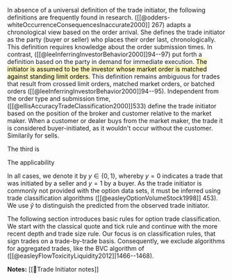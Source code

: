 In absence of a universal definition of the trade initiator, the following definitions are frequently found in research. ([[@odders-whiteOccurrenceConsequencesInaccurate2000]] 267) adapts a chronological view based on the order arrival. She defines the trade initiator as the party (buyer or seller) who places their order last, chronologically. This definition requires knowledge about the order submission times. In contrast, ([[@leeInferringInvestorBehavior2000]]94--97) put forth a definition based on the party in demand for immediate execution. <mark style="background: #FFF3A3A6;">The initiator is assumed to be the investor whose market order is matched against standing limit orders.</mark> This definition remains ambiguous for trades that result from crossed limit orders, matched market orders, or batched orders ([[@leeInferringInvestorBehavior2000]]94--95). Independent from the order type and submission time, ([[@ellisAccuracyTradeClassification2000]]533) define the trade initiator based on the position of the broker and customer relative to the market maker. When a customer or dealer buys from the market maker, the trade it is considered buyer-initiated, as it wouldn't occur without the customer. Similarily for sells.

The third is 

The applicability 

In all cases, we denote it by $y \in \{0,1\}$, whereby $y=0$ indicates a trade that was initiated by a seller and $y=1$ by a buyer. As the trade initiator is commonly not provided with the option data sets, it must be inferred using trade classification algorithms ([[@easleyOptionVolumeStock1998]] 453). We use $\hat{y}$ to distinguish the predicted from the observed trade initiator.

The following section introduces basic rules for option trade classification. We start with the classical quote and tick rule and continue with the more recent depth and trade size rule. Our focus is on classification rules, that sign trades on a trade-by-trade basis. Consequently, we exclude algorithms for aggregated trades, like the BVC algorithm of ([[@easleyFlowToxicityLiquidity2012]]1466--1468).

**Notes:**
[[🔢Trade Initiator notes]]

